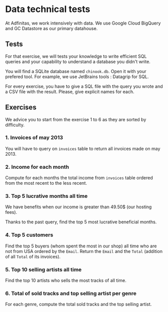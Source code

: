 # Data technical tests

At Adfinitas, we work intensively with data. We use Google Cloud BigQuery and GC Datastore as our primary datahouse.

## Tests

For that exercise, we will tests your knowledge to write efficient SQL queries and your capability to understand a database you didn't write.

You will find a SQLite database named `chinook.db`. Open it with your prefered tool. For example, we use JetBrains tools : Datagrip for SQL.

For every exercise, you have to give a SQL file with the query you wrote and a CSV file with the result. Please, give explicit names for each.

## Exercises

We advice you to start from the exercise 1 to 6 as they are sorted by difficulty.

### 1. Invoices of may 2013

You will have to query on `invoices` table to return all invoices made on may 2013.

### 2. Income for each month

Compute for each months the total income from `invoices` table ordered from the most recent to the less recent.

### 3. Top 5 lucrative months all time

We have benefits when our income is greater than 49.50$ (our hosting fees).

Thanks to the past query, find the top 5 most lucrative beneficial months.

### 4. Top 5 customers

Find the top 5 buyers (whom spent the most in our shop) all time who are not from USA ordered by the `Email`.
Return the `Email` and the `Total` (addition of all `Total` of its invoices).

### 5. Top 10 selling artists all time

Find the top 10 artists who sells the most tracks of all time.

### 6. Total of sold tracks and top selling artist per genre

For each genre, compute the total sold tracks and the top selling artist.
